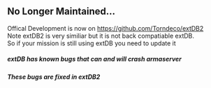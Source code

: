 ## No Longer Maintained...  
Offical Development is now on https://github.com/Torndeco/extDB2  
Note extDB2 is very similiar but it is not back compatiable extDB.  
So if your mission is still using extDB you need to update it  


##### extDB has known bugs that can and will crash armaserver  
##### These bugs are fixed in extDB2  
